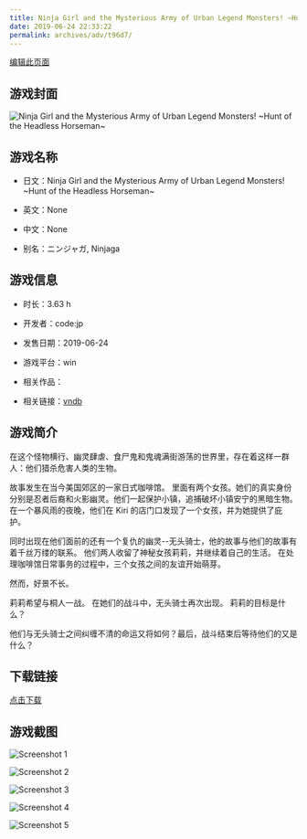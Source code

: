 ```yaml
---
title: Ninja Girl and the Mysterious Army of Urban Legend Monsters! ~Hunt of the Headless Horseman~
date: 2019-06-24 22:33:22
permalink: archives/adv/t96d7/
---
```

[编辑此页面](https://github.com/ACG-3/ADV3-source/blob/main/source/_posts/Ninja%20Girl%20and%20the%20Mysterious%20Army%20of%20Urban%20Legend%20Monsters%21%20~Hunt%20of%20the%20Headless%20Horseman~.md)

## 游戏封面

![Ninja Girl and the Mysterious Army of Urban Legend Monsters! ~Hunt of the Headless Horseman~](https://pan.timero.xyz/d/onedrive/img_lib_001/Ninja%20Girl%20and%20the%20Mysterious%20Army%20of%20Urban%20Legend%20Monsters!%20~Hunt%20of%20the%20Headless%20Horseman~_cover.avif)


## 游戏名称

- 日文：Ninja Girl and the Mysterious Army of Urban Legend Monsters! ~Hunt of the Headless Horseman~
- 英文：None
- 中文：None

- 别名：ニンジャガ, Ninjaga


## 游戏信息

- 时长：3.63 h
- 开发者：code:jp
- 发售日期：2019-06-24
- 游戏平台：win
- 相关作品：

- 相关链接：[vndb](https://vndb.org/v21435)


## 游戏简介

在这个怪物横行、幽灵肆虐、食尸鬼和鬼魂满街游荡的世界里，存在着这样一群人：他们猎杀危害人类的生物。

故事发生在当今美国郊区的一家日式咖啡馆。
里面有两个女孩。她们的真实身份分别是忍者后裔和火影幽灵。他们一起保护小镇，追捕破坏小镇安宁的黑暗生物。在一个暴风雨的夜晚，他们在 Kiri 的店门口发现了一个女孩，并为她提供了庇护。

同时出现在他们面前的还有一个复仇的幽灵--无头骑士，他的故事与他们的故事有着千丝万缕的联系。
他们两人收留了神秘女孩莉莉，并继续着自己的生活。
在处理咖啡馆日常事务的过程中，三个女孩之间的友谊开始萌芽。

然而，好景不长。

莉莉希望与桐人一战。
在她们的战斗中，无头骑士再次出现。
莉莉的目标是什么？

他们与无头骑士之间纠缠不清的命运又将如何？最后，战斗结束后等待他们的又是什么？




## 下载链接

[点击下载](https://pan.timero.xyz/onedrive/adv_lib_001/Ninja%20Girl%20and%20the%20Mysterious%20Army%20of%20Urban%20Legend%20Monsters%21%20~Hunt%20of%20the%20Headless%20Horseman~)


## 游戏截图


![Screenshot 1](https://pan.timero.xyz/d/onedrive/img_lib_001/Ninja%20Girl%20and%20the%20Mysterious%20Army%20of%20Urban%20Legend%20Monsters!%20~Hunt%20of%20the%20Headless%20Horseman~_Screenshot_1.avif)

![Screenshot 2](https://pan.timero.xyz/d/onedrive/img_lib_001/Ninja%20Girl%20and%20the%20Mysterious%20Army%20of%20Urban%20Legend%20Monsters!%20~Hunt%20of%20the%20Headless%20Horseman~_Screenshot_2.avif)

![Screenshot 3](https://pan.timero.xyz/d/onedrive/img_lib_001/Ninja%20Girl%20and%20the%20Mysterious%20Army%20of%20Urban%20Legend%20Monsters!%20~Hunt%20of%20the%20Headless%20Horseman~_Screenshot_3.avif)

![Screenshot 4](https://pan.timero.xyz/d/onedrive/img_lib_001/Ninja%20Girl%20and%20the%20Mysterious%20Army%20of%20Urban%20Legend%20Monsters!%20~Hunt%20of%20the%20Headless%20Horseman~_Screenshot_4.avif)

![Screenshot 5](https://pan.timero.xyz/d/onedrive/img_lib_001/Ninja%20Girl%20and%20the%20Mysterious%20Army%20of%20Urban%20Legend%20Monsters!%20~Hunt%20of%20the%20Headless%20Horseman~_Screenshot_5.avif)

